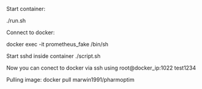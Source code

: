 Start container:

./run.sh

Connect to docker:

docker exec -it prometheus_fake /bin/sh

Start sshd inside container
./script.sh

Now you can conect to docker via ssh using root@docker_ip:1022 test1234

Pulling image:
docker pull marwin1991/pharmoptim